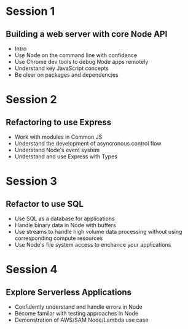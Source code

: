 # Session 1 
## Building a web server with core Node API
- Intro
- Use Node on the command line with confidence
- Use Chrome dev tools to debug Node apps remotely
- Understand key JavaScript concepts
- Be clear on packages and dependencies

# Session 2
## Refactoring to use Express
- Work with modules in Common JS
- Understand the development of asyncronous control flow
- Understand Node's event system
- Understand and use Express with Types

# Session 3
## Refactor to use SQL
- Use SQL as a database for applications
- Handle binary data in Node with buffers
- Use streams to handle high volume data processing without using corresponding compute resources
- Use Node's file system access to enchance your applications

# Session 4
## Explore Serverless Applications 
- Confidently understand and handle errors in Node
- Become familar with testing approaches in Node
- Demonstration of AWS/SAM Node/Lambda use case